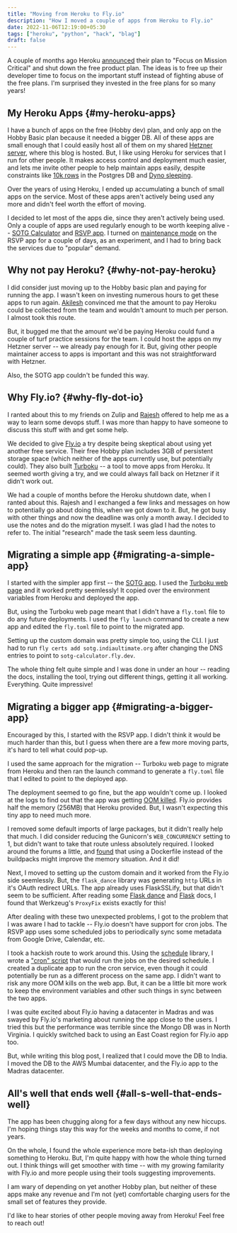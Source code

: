 ```yaml
---
title: "Moving from Heroku to Fly.io"
description: "How I moved a couple of apps from Heroku to Fly.io"
date: 2022-11-06T12:19:00+05:30
tags: ["heroku", "python", "hack", "blag"]
draft: false
---
```


A couple of months ago Heroku [announced](https://blog.heroku.com/next-chapter) their plan to "Focus on Mission
Critical" and shut down the free product plan. The ideas is to free up their
developer time to focus on the important stuff instead of fighting abuse of the
free plans. I'm surprised they invested in the free plans for so many years!


## My Heroku Apps {#my-heroku-apps}

I have a bunch of apps on the free (Hobby dev) plan, and only app on the Hobby
Basic plan because it needed a bigger DB. All of these apps are small enough
that I could easily host all of them on my shared [Hetzner server](https://www.hetzner.com/), where this
blog is hosted. But, I like using Heroku for services that I run for other
people. It makes access control and deployment much easier, and lets me invite
other people to help maintain apps easily, despite constraints like [10k rows](https://devcenter.heroku.com/articles/heroku-postgres-plans#hobby-tier) in
the Postgres DB and [Dyno sleeping](https://devcenter.heroku.com/articles/free-dyno-hours).

Over the years of using Heroku, I ended up accumulating a bunch of small apps
on the service. Most of these apps aren't actively being used any more and
didn't feel worth the effort of moving.

I decided to let most of the apps die, since they aren't actively being
used. Only a couple of apps are used regularly enough to be worth keeping alive
-- [SOTG Calculator](https://sotg.indiaultimate.org/) and [RSVP app](https://rsvp.tiks-ultimate.in/features). I turned on [maintenance mode](https://devcenter.heroku.com/articles/maintenance-mode) on the RSVP app
for a couple of days, as an experiment, and I had to bring back the services
due to "popular" demand.


## Why not pay Heroku? {#why-not-pay-heroku}

I did consider just moving up to the Hobby basic plan and paying for running
the app. I wasn't keen on investing numerous hours to get these apps to run
again. [Akilesh](https://instagram.com/akilesh.m) convinced me that the amount to pay Heroku could be collected
from the team and wouldn't amount to much per person. I almost took this route.

But, it bugged me that the amount we'd be paying Heroku could fund a couple of
turf practice sessions for the team. I could host the apps on my Hetzner server
-- we already pay enough for it. But, giving other people maintainer access to
apps is important and this was not straightforward with Hetzner.

Also, the SOTG app couldn't be funded this way.


## Why Fly.io? {#why-fly-dot-io}

I ranted about this to my friends on Zulip and [Rajesh](https://github.com/rajaboja/) offered to help me as a
way to learn some devops stuff. I was more than happy to have someone to
discuss this stuff with and get some help.

We decided to give [Fly.io](https://fly.io/) a try despite being skeptical about using yet another
free service. Their free Hobby plan includes 3GB of persistent storage space
(which neither of the apps currently use, but potentially could). They also
built [Turboku](https://fly.io/blog/new-turboku/) -- a tool to move apps from Heroku. It seemed worth giving a try,
and we could always fall back on Hetzner if it didn't work out.

We had a couple of months before the Heroku shutdown date, when I ranted about
this. Rajesh and I exchanged a few links and messages on how to potentially go
about doing this, when we got down to it. But, he got busy with other things
and now the deadline was only a month away. I decided to use the notes and do
the migration myself. I was glad I had the notes to refer to. The initial
"research" made the task seem less daunting.


## Migrating a simple app {#migrating-a-simple-app}

I started with the simpler app first -- the [SOTG app](https://sotg.indiaultimate.org/). I used the [Turboku web
page](https://fly.io/launch/heroku) and it worked pretty seemlessly! It copied over the environment variables
from Heroku and deployed the app.

But, using the Turboku web page meant that I didn't have a `fly.toml` file to
do any future deployments. I used the `fly launch` command to create a new app
and edited the `fly.toml` file to point to the migrated app.

Setting up the custom domain was pretty simple too, using the CLI. I just had
to run `fly certs add sotg.indiaultimate.org` after changing the DNS entries to
point to `sotg-calculator.fly.dev`.

The whole thing felt quite simple and I was done in under an hour -- reading
the docs, installing the tool, trying out different things, getting it all
working. Everything. Quite impressive!


## Migrating a bigger app {#migrating-a-bigger-app}

Encouraged by this, I started with the RSVP app. I didn't think it would be
much harder than this, but I guess when there are a few more moving parts, it's
hard to tell what could pop-up.

I used the same approach for the migration -- Turboku web page to migrate from
Heroku and then ran the launch command to generate a `fly.toml` file that I
edited to point to the deployed app.

The deployment seemed to go fine, but the app wouldn't come up. I looked at the
logs to find out that the app was getting [OOM killed](https://neo4j.com/developer/kb/linux-out-of-memory-killer/). Fly.io provides half the
memory (256MB) that Heroku provided. But, I wasn't expecting this tiny app to
need much more.

I removed some default imports of large packages, but it didn't really help
that much. I did consider reducing the Gunicorn's `WEB_CONCURRENCY` setting to
1, but didn't want to take that route unless absolutely required. I looked
around the forums a little, and [found](https://community.fly.io/t/question-about-weird-deployment-size-on-fly/5677/2) that using a Dockerfile instead of the
buildpacks might improve the memory situation. And it did!

Next, I moved to setting up the custom domain and it worked from the Fly.io
side seemlessly. But, the `flask_dance` library was generating `http` URLs in
it's OAuth redirect URLs. The app already uses FlaskSSLify, but that didn't
seem to be sufficient. After reading some [Flask dance](https://flask-dance.readthedocs.io/en/latest/proxies.html) and [Flask](https://flask.palletsprojects.com/en/latest/deploying/proxy_fix/) docs, I found
that Werkzeug's `ProxyFix` exists exactly for this!

After dealing with these two unexpected problems, I got to the problem that I
was aware I had to tackle -- Fly.io doesn't have support for cron jobs. The
RSVP app uses some scheduled jobs to periodically sync some metadata from
Google Drive, Calendar, etc.

I took a hackish route to work around this. Using the [schedule](https://schedule.readthedocs.io/en/stable/) library, I wrote
a ["cron" script](https://github.com/thatte-idli-kaal-soup/rsvpapp/blob/master/scripts/cron.py) that would run the jobs on the desired schedule. I created a
duplicate app to run the cron service, even though it could potentially be run
as a different process on the same app. I didn't want to risk any more OOM
kills on the web app. But, it can be a little bit more work to keep the
environment variables and other such things in sync between the two apps.

I was quite excited about Fly.io having a datacenter in Madras and was swayed
by Fly.io's marketing about running the app close to the users. I tried this
but the performance was terrible since the Mongo DB was in North Virginia. I
quickly switched back to using an East Coast region for Fly.io app too.

But, while writing this blog post, I realized that I could move the DB to
India. I moved the DB to the AWS Mumbai datacenter, and the Fly.io app to the
Madras datacenter.


## All's well that ends well {#all-s-well-that-ends-well}

The app has been chugging along for a few days without any new hiccups. I'm
hoping things stay this way for the weeks and months to come, if not years.

On the whole, I found the whole experience more beta-ish than deploying
something to Heroku. But, I'm quite happy with how the whole thing turned
out. I think things will get smoother with time -- with my growing familarity
with Fly.io and more people using their tools suggesting improvements.

I am wary of depending on yet another Hobby plan, but neither of these apps
make any revenue and I'm not (yet) comfortable charging users for the small set
of features they provide.

I'd like to hear stories of other people moving away from Heroku! Feel free to
reach out!
